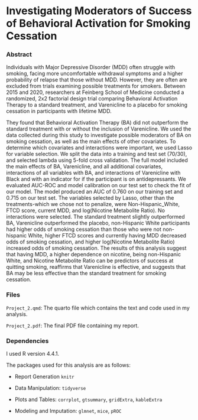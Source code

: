 # Investigating Moderators of Success of Behavioral Activation for Smoking Cessation


### Abstract

Individuals with Major Depressive Disorder (MDD) often struggle with smoking, facing more uncomfortable withdrawal symptoms and a higher probability of relapse that those without MDD. However, they are often are excluded from trials examining possible treatments for smokers. Between 2015 and 2020, researchers at Feinberg School of Medicine conducted a randomized, 2x2 factorial design trial comparing Behavioral Activation Therapy to a standard treatment, and Varenicline to a placebo for smoking cessation in participants with lifetime MDD.

They found that Behavioral Activation Therapy (BA) did not outperform the standard treatment with or without the inclusion of Varenicline. We used the data collected during this study to investigate possible moderators of BA on smoking cessation, as well as the main effects of other covariates. To determine which covariates and interactions were important, we used Lasso for variable selection. We split the data into a training and test set (70/30), and selected lambda using 5-fold cross validation. The full model included the main effects of BA, Varenicline, and all additional covariates, interactions of all variables with BA, and interactions of Varenicline with Black and with an indicator for if the participant is on antidepressants. We evaluated AUC-ROC and model calibration on our test set to check the fit of our model. The model produced an AUC of 0.760 on our training set and 0.715 on our test set. The variables selected by Lasso, other than the treatments-which we chose not to penalize, were Non-Hispanic_White, FTCD score, current MDD, and log(Nicotine Metabolite Ratio). No interactions were selected. The standard treatment slightly outperformed BA, Varenicline outperformed the placebo, non-Hispanic White participants had higher odds of smoking cessation than those who were not non-hispanic White, higher FTCD scores and currently having MDD decreased odds of smoking cessation, and higher log(Nicotine Metabolite Ratio) increased odds of smoking cessation. The results of this analysis suggest that having MDD, a higher dependence on nicotine, being non-Hispanic White, and Nicotine Metabolite Ratio can be predictors of success at quitting smoking, reaffirms that Varenicline is effective, and suggests that BA may be less effective than the standard treatment for smoking cessation.

### Files
`Project_2.qmd`: The quarto file which contains the text and code used in my analysis. 

`Project_2.pdf`: The final PDF file containing my report.

### Dependencies

I used R version 4.4.1.

The packages used for this analysis are as follows: 

- Report Generation `knitr` 

- Data Manipulation: `tidyverse`

- Plots and Tables: `corrplot`, `gtsummary`, `gridExtra`, `kableExtra`

- Modeling and Imputation: `glmnet`, `mice`, `pROC`
